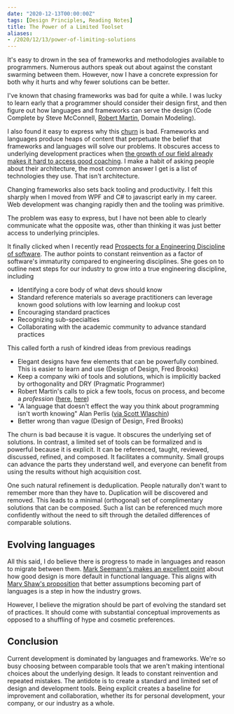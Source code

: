 ```yaml
---
date: "2020-12-13T00:00:00Z"
tags: [Design Principles, Reading Notes]
title: The Power of a Limited Toolset
aliases:
- /2020/12/13/power-of-limiting-solutions
---
```


It's easy to drown in the sea of frameworks and methodologies available to programmers. Numerous authors speak out about against the constant swarming between them. However, now I have a concrete expression for both why it hurts and why fewer solutions can be better.
<!--more-->

I've known that chasing frameworks was bad for quite a while. I was lucky to learn early that a programmer should consider their design first, and then figure out how languages and frameworks can serve the design (Code Complete by Steve McConnell, [Robert Martin](https://blog.cleancoder.com/uncle-bob/2016/01/04/ALittleArchitecture.html), Domain Modeling). 

I also found it easy to express why this [churn](https://blog.cleancoder.com/uncle-bob/2016/07/27/TheChurn.html) is bad. Frameworks and languages produce heaps of content that perpetuate the belief that frameworks and languages will solve our problems. It obscures access to underlying development practices when [the growth of our field already makes it hard to access good coaching](https://blog.cleancoder.com/uncle-bob/2013/11/19/HoardsOfNovices.html). I make a habit of asking people about their architecture, the most common answer I get is a list of technologies they use. That isn't architecture.

Changing frameworks also sets back tooling and productivity. I felt this sharply when I moved from WPF and C# to javascript early in my career. Web development was changing rapidly then and the tooling was primitive.

The problem was easy to express, but I have not been able to clearly communicate what the opposite was, other than thinking it was just better access to underlying principles.

It finally clicked when I recently read [Prospects for a Engineering Discipline of software](https://resources.sei.cmu.edu/asset_files/TechnicalReport/1990_005_001_299270.pdf). The author points to constant reinvention as a factor of software's immaturity compared to engineering disciplines. She goes on to outline next steps for our industry to grow into a true engineering discipline, including
- Identifying a core body of what devs should know
- Standard reference materials so average practitioners can leverage known good solutions with low learning and lookup cost
- Encouraging standard practices
- Recognizing sub-specialties
- Collaborating with the academic community to advance standard practices

This called forth a rush of kindred ideas from previous readings
- Elegant designs have few elements that can be powerfully combined. This is easier to learn and use (Design of Design, Fred Brooks)
- Keep a company wiki of tools and solutions, which is implicitly backed by orthogonality and DRY (Pragmatic Programmer)
- Robert Martin's calls to pick a few tools, focus on process, and become a *profession* ([here](https://blog.cleancoder.com/uncle-bob/2016/07/27/TheChurn.html), [here](https://blog.cleancoder.com/uncle-bob/2017/10/04/CodeIsNotTheAnswer.html))
- "A language that doesn't effect the way you think about programming isn't worth knowing" Alan Perlis ([via Scott Wlaschin](https://www.youtube.com/watch?v=0fpDlAEQio4))
- Better wrong than vague (Design of Design, Fred Brooks)

The churn is bad because it is vague. It obscures the underlying set of solutions. In contrast, a limited set of tools can be formalized and is powerful because it is explicit. It can be referenced, taught, reviewed, discussed, refined, and composed. It facilitates a community. Small groups can advance the parts they understand well, and everyone can benefit from using the results without high acquisition cost.

One such natural refinement is deduplication. People naturally don't want to remember more than they have to. Duplication will be discovered and removed. This leads to a minimal (orthogonal) set of complimentary solutions that can be composed. Such a list can be referenced much more confidently without the need to sift through the detailed differences of comparable solutions.
<!-- An engineer can then browse the list for standard parts and focus on how they combine into a product. This is a stark contrast to current process where  -->

<!--  -->

## Evolving languages
All this said, I do believe there is progress to made in languages and reason to migrate between them. [Mark Seemann's makes an excellent point](https://www.youtube.com/watch?v=MCZ3YgeEUPg) about how good design is more default in functional language. This aligns with [Mary Shaw's proposition](https://resources.sei.cmu.edu/asset_files/TechnicalReport/1990_005_001_299270.pdf) that better assumptions becoming part of languages is a step in how the industry grows.

However, I believe the migration should be part of evolving the standard set of practices. It should come with substantial conceptual improvements as opposed to a shuffling of hype and cosmetic preferences.

## Conclusion
Current development is dominated by languages and frameworks. We're so busy choosing between comparable tools that we aren't making intentional choices about the underlying design. It leads to constant reinvention and repeated mistakes. The antidote is to create a standard and limited set of design and development tools.
Being explicit creates a baseline for improvement and collaboration, whether its for personal development, your company, or our industry as a whole.
<!-- hmm, i think I might want to move that second sentence elsewhere to put something shorter here. something about understanding the underlying classes of solutions -->